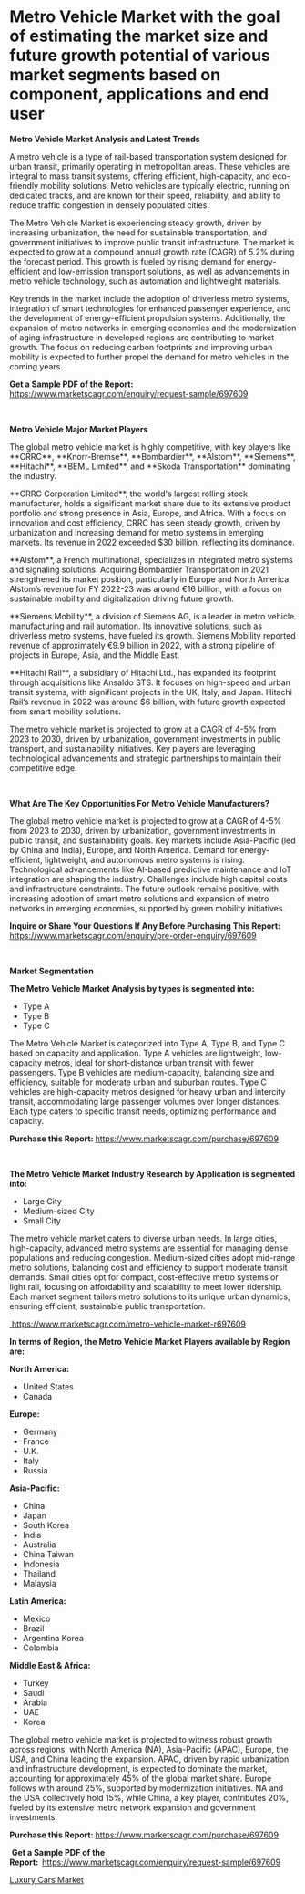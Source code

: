 <p><h1>Metro Vehicle Market with the goal of estimating the market size and future growth potential of various market segments based on component, applications and end user</h1></p><p><strong>Metro Vehicle Market Analysis and Latest Trends</strong></p>
<p><p>A metro vehicle is a type of rail-based transportation system designed for urban transit, primarily operating in metropolitan areas. These vehicles are integral to mass transit systems, offering efficient, high-capacity, and eco-friendly mobility solutions. Metro vehicles are typically electric, running on dedicated tracks, and are known for their speed, reliability, and ability to reduce traffic congestion in densely populated cities.</p><p>The Metro Vehicle Market is experiencing steady growth, driven by increasing urbanization, the need for sustainable transportation, and government initiatives to improve public transit infrastructure. The market is expected to grow at a compound annual growth rate (CAGR) of 5.2% during the forecast period. This growth is fueled by rising demand for energy-efficient and low-emission transport solutions, as well as advancements in metro vehicle technology, such as automation and lightweight materials.</p><p>Key trends in the market include the adoption of driverless metro systems, integration of smart technologies for enhanced passenger experience, and the development of energy-efficient propulsion systems. Additionally, the expansion of metro networks in emerging economies and the modernization of aging infrastructure in developed regions are contributing to market growth. The focus on reducing carbon footprints and improving urban mobility is expected to further propel the demand for metro vehicles in the coming years.</p></p>
<p><strong>Get a Sample PDF of the Report:&nbsp;</strong> <a href="https://www.marketscagr.com/enquiry/request-sample/697609?utm_campaign=1905&utm_medium=2&utm_source=Github&utm_content=ia&utm_term=21012025&utm_id=metro-vehicle">https://www.marketscagr.com/enquiry/request-sample/697609</a></p>
<p>&nbsp;</p>
<p><strong>Metro Vehicle Major Market Players</strong></p>
<p><p>The global metro vehicle market is highly competitive, with key players like **CRRC**, **Knorr-Bremse**, **Bombardier**, **Alstom**, **Siemens**, **Hitachi**, **BEML Limited**, and **Skoda Transportation** dominating the industry.  </p><p>**CRRC Corporation Limited**, the world's largest rolling stock manufacturer, holds a significant market share due to its extensive product portfolio and strong presence in Asia, Europe, and Africa. With a focus on innovation and cost efficiency, CRRC has seen steady growth, driven by urbanization and increasing demand for metro systems in emerging markets. Its revenue in 2022 exceeded $30 billion, reflecting its dominance.  </p><p>**Alstom**, a French multinational, specializes in integrated metro systems and signaling solutions. Acquiring Bombardier Transportation in 2021 strengthened its market position, particularly in Europe and North America. Alstom’s revenue for FY 2022-23 was around €16 billion, with a focus on sustainable mobility and digitalization driving future growth.  </p><p>**Siemens Mobility**, a division of Siemens AG, is a leader in metro vehicle manufacturing and rail automation. Its innovative solutions, such as driverless metro systems, have fueled its growth. Siemens Mobility reported revenue of approximately €9.9 billion in 2022, with a strong pipeline of projects in Europe, Asia, and the Middle East.  </p><p>**Hitachi Rail**, a subsidiary of Hitachi Ltd., has expanded its footprint through acquisitions like Ansaldo STS. It focuses on high-speed and urban transit systems, with significant projects in the UK, Italy, and Japan. Hitachi Rail’s revenue in 2022 was around $6 billion, with future growth expected from smart mobility solutions.  </p><p>The metro vehicle market is projected to grow at a CAGR of 4-5% from 2023 to 2030, driven by urbanization, government investments in public transport, and sustainability initiatives. Key players are leveraging technological advancements and strategic partnerships to maintain their competitive edge.</p></p>
<p>&nbsp;</p>
<p><strong>What Are The Key Opportunities For Metro Vehicle Manufacturers?</strong></p>
<p><p>The global metro vehicle market is projected to grow at a CAGR of 4-5% from 2023 to 2030, driven by urbanization, government investments in public transit, and sustainability goals. Key markets include Asia-Pacific (led by China and India), Europe, and North America. Demand for energy-efficient, lightweight, and autonomous metro systems is rising. Technological advancements like AI-based predictive maintenance and IoT integration are shaping the industry. Challenges include high capital costs and infrastructure constraints. The future outlook remains positive, with increasing adoption of smart metro solutions and expansion of metro networks in emerging economies, supported by green mobility initiatives.</p></p>
<p><strong>Inquire or Share Your Questions If Any Before Purchasing This Report:</strong> <a href="https://www.marketscagr.com/enquiry/pre-order-enquiry/697609?utm_campaign=1905&utm_medium=2&utm_source=Github&utm_content=ia&utm_term=21012025&utm_id=metro-vehicle">https://www.marketscagr.com/enquiry/pre-order-enquiry/697609</a></p>
<p>&nbsp;</p>
<p><strong>Market Segmentation</strong></p>
<p><strong>The Metro Vehicle Market Analysis by types is segmented into:</strong></p>
<p><ul><li>Type A</li><li>Type B</li><li>Type C</li></ul></p>
<p><p>The Metro Vehicle Market is categorized into Type A, Type B, and Type C based on capacity and application. Type A vehicles are lightweight, low-capacity metros, ideal for short-distance urban transit with fewer passengers. Type B vehicles are medium-capacity, balancing size and efficiency, suitable for moderate urban and suburban routes. Type C vehicles are high-capacity metros designed for heavy urban and intercity transit, accommodating large passenger volumes over longer distances. Each type caters to specific transit needs, optimizing performance and capacity.</p></p>
<p><strong>Purchase this Report:&nbsp;</strong><a href="https://www.marketscagr.com/purchase/697609?utm_campaign=1905&utm_medium=2&utm_source=Github&utm_content=ia&utm_term=21012025&utm_id=metro-vehicle">https://www.marketscagr.com/purchase/697609</a></p>
<p>&nbsp;</p>
<p><strong>The Metro Vehicle Market Industry Research by Application is segmented into:</strong></p>
<p><ul><li>Large City</li><li>Medium-sized City</li><li>Small City</li></ul></p>
<p><p>The metro vehicle market caters to diverse urban needs. In large cities, high-capacity, advanced metro systems are essential for managing dense populations and reducing congestion. Medium-sized cities adopt mid-range metro solutions, balancing cost and efficiency to support moderate transit demands. Small cities opt for compact, cost-effective metro systems or light rail, focusing on affordability and scalability to meet lower ridership. Each market segment tailors metro solutions to its unique urban dynamics, ensuring efficient, sustainable public transportation.</p></p>
<p><a href="https://www.marketscagr.com/metro-vehicle-market-r697609?utm_campaign=1905&utm_medium=2&utm_source=Github&utm_content=ia&utm_term=21012025&utm_id=metro-vehicle">&nbsp;https://www.marketscagr.com/metro-vehicle-market-r697609</a></p>
<p><strong>In terms of Region, the Metro Vehicle Market Players available by Region are:</strong></p>
<p>
    <p> <strong> North America: </strong>
        <ul>
            <li>United States</li>
            <li>Canada</li>
        </ul>
        </p> 
    <p> <strong> Europe: </strong>
        <ul>
            <li>Germany</li>
            <li>France</li>
            <li>U.K.</li>
            <li>Italy</li>
            <li>Russia</li>
        </ul>
        </p> 
    <p> <strong> Asia-Pacific: </strong>
        <ul>
            <li>China</li>
            <li>Japan</li>
            <li>South Korea</li>
            <li>India</li>
            <li>Australia</li>
            <li>China Taiwan</li>
            <li>Indonesia</li>
            <li>Thailand</li>
            <li>Malaysia</li>
        </ul>
        </p> 
    <p> <strong> Latin America: </strong>
        <ul>
            <li>Mexico</li>
            <li>Brazil</li>
            <li>Argentina Korea</li>
            <li>Colombia</li>
        </ul>
        </p> 
    <p> <strong> Middle East & Africa: </strong>
        <ul>
            <li>Turkey</li>
            <li>Saudi</li>
            <li>Arabia</li>
            <li>UAE</li>
            <li>Korea</li>
        </ul>
    </p>
    </p>
<p><p>The global metro vehicle market is projected to witness robust growth across regions, with North America (NA), Asia-Pacific (APAC), Europe, the USA, and China leading the expansion. APAC, driven by rapid urbanization and infrastructure development, is expected to dominate the market, accounting for approximately 45% of the global market share. Europe follows with around 25%, supported by modernization initiatives. NA and the USA collectively hold 15%, while China, a key player, contributes 20%, fueled by its extensive metro network expansion and government investments.</p></p>
<p><strong>Purchase this Report: </strong><a href="https://www.marketscagr.com/purchase/697609?utm_campaign=1905&utm_medium=2&utm_source=Github&utm_content=ia&utm_term=21012025&utm_id=metro-vehicle">https://www.marketscagr.com/purchase/697609</a></p>
<p>&nbsp;<strong>Get a Sample PDF of the Report:&nbsp;&nbsp;</strong><a href="https://www.marketscagr.com/enquiry/request-sample/697609?utm_campaign=1905&utm_medium=2&utm_source=Github&utm_content=ia&utm_term=21012025&utm_id=metro-vehicle">https://www.marketscagr.com/enquiry/request-sample/697609</a></p>
<p><strong></strong></p>
<p><p><a href="https://github.com/mabutironaldo/Market-Research-Report-List-6/blob/main/luxury-cars-market.md?utm_campaign=1905&utm_medium=2&utm_source=Github&utm_content=ia&utm_term=21012025&utm_id=metro-vehicle">Luxury Cars Market</a></p></p>